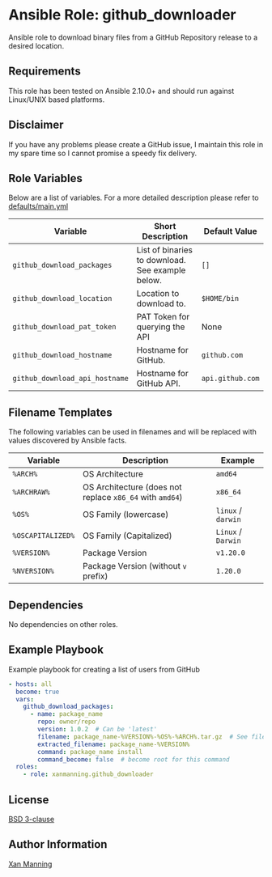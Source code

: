 # Ansible Role: github_downloader

Ansible role to download binary files from a GitHub Repository release to a
desired location.

## Requirements

This role has been tested on Ansible 2.10.0+ and should run against Linux/UNIX
based platforms.

## Disclaimer

If you have any problems please create a GitHub issue, I maintain this role in
my spare time so I cannot promise a speedy fix delivery.

## Role Variables

Below are a list of variables. For a more detailed description please refer to
[defaults/main.yml](defaults/main.yml)

| Variable                       | Short Description                                | Default Value    |
|--------------------------------|--------------------------------------------------|------------------|
| `github_download_packages`     | List of binaries to download. See example below. | `[]`             |
| `github_download_location`     | Location to download to.                         | `$HOME/bin`      |
| `github_download_pat_token`    | PAT Token for querying the API                   | None             |
| `github_download_hostname`     | Hostname for GitHub.                             | `github.com`     |
| `github_download_api_hostname` | Hostname for GitHub API.                         | `api.github.com` |

## Filename Templates

The following variables can be used in filenames and will be replaced with
values discovered by Ansible facts.

| Variable          | Description                                              | Example            |
|-------------------|----------------------------------------------------------|--------------------|
| `%ARCH%`          | OS Architecture                                          | `amd64`            |
| `%ARCHRAW%`       | OS Architecture (does not replace `x86_64` with `amd64`) | `x86_64`           |
| `%OS%`            | OS Family (lowercase)                                    | `linux` / `darwin` |
| `%OSCAPITALIZED%` | OS Family (Capitalized)                                  | `Linux` / `Darwin` |
| `%VERSION%`       | Package Version                                          | `v1.20.0`          |
| `%NVERSION%`      | Package Version (without `v` prefix)                     | `1.20.0`           |

## Dependencies

No dependencies on other roles.

## Example Playbook

Example playbook for creating a list of users from GitHub

```yaml
- hosts: all
  become: true
  vars:
    github_download_packages:
      - name: package_name
        repo: owner/repo
        version: 1.0.2  # Can be 'latest'
        filename: package_name-%VERSION%-%OS%-%ARCH%.tar.gz  # See filename templates in README.md
        extracted_filename: package_name-%VERSION%
        command: package_name install
        command_become: false  # become root for this command
  roles:
    - role: xanmanning.github_downloader
```

## License

[BSD 3-clause](LICENSE.txt)

## Author Information

[Xan Manning](https://xan.manning.io/)
